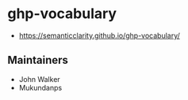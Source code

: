 # ghp-vocabulary

- https://semanticclarity.github.io/ghp-vocabulary/

## Maintainers

- John Walker 
- Mukundanps
